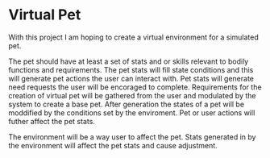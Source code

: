 # Virtual Pet

With this project I am hoping to create a virtual environment for a simulated pet.
	
The pet should have at least a set of stats and or skills relevant to bodily functions and requirements. The pet stats will fill state
conditions and this will generate pet actions the user can interact with. Pet stats will generate need requests the user will be encoraged to complete. Requirements
for the creation of virtual pet will be gathered from the user and modulated by the system to create a base pet. After generation the 
states of a pet will be moddified by the conditions set by the enviroment. Pet or user actions will futher affect the pet stats.

The environment will be a way user to affect the pet. Stats generated in by the environment will affect the pet stats and cause adjustment.
